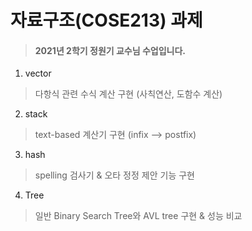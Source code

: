 # 자료구조(COSE213) 과제
> #### 2021년 2학기 정원기 교수님 수업입니다.
1. vector
> 다항식 관련 수식 계산 구현 (사칙연산, 도함수 계산)
2. stack
 > text-based 계산기 구현 (infix --> postfix)
 3. hash
 > spelling 검사기 & 오타 정정 제안 기능 구현
 4. Tree
 > 일반 Binary Search Tree와 AVL tree 구현 & 성능 비교
